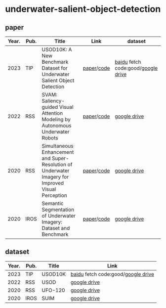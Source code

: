 # underwater-salient-object-detection

## paper

| Year. | Pub. | Title | Link | dataset | 
| --- | --- | --- | --- | --- |  
| 2023 | TIP | USOD10K: A New Benchmark Dataset for Underwater Salient Object Detection | [paper](https://ieeexplore.ieee.org/document/10102831)/[code](https://github.com/LinHong-HIT/USOD10K) | [baidu](https://pan.baidu.com/share/init?surl=edg2B9HjnHdEpmwnUOT0-w) fetch code:good/[google drive](https://drive.google.com/file/d/1PH0PwKchXnkWwtAwbhNSW4utMCp5zer8/view) | 
| 2022 | RSS | SVAM: Saliency-guided Visual Attention Modeling by Autonomous Underwater Robots | [paper](http://www.roboticsproceedings.org/rss18/p048.pdf)/[code](https://github.com/xahidbuffon/SVAM-Net) | [google drive](https://irvlab.cs.umn.edu/resources/usod-dataset) |  
| 2020 | RSS | Simultaneous Enhancement and Super-Resolution of Underwater Imagery for Improved Visual Perception | [paper](http://www.roboticsproceedings.org/rss16/p018.pdf)/[code](https://github.com/IRVLab/Deep-SESR) | [google drive](http://irvlab.cs.umn.edu/resources/ufo-120-dataset) |  
| 2020 | IROS | Semantic Segmentation of Underwater Imagery: Dataset and Benchmark | [paper](https://arxiv.org/pdf/2004.01241.pdf)/[code](https://github.com/xahidbuffon/SUIM) | [google drive](http://irvlab.cs.umn.edu/resources/suim-dataset) | 

## dataset

| Year. | Pub. | Title | Link | 
| --- | --- | --- | --- |  
| 2023 | TIP | USOD10K | [baidu](https://pan.baidu.com/share/init?surl=edg2B9HjnHdEpmwnUOT0-w) fetch code:good/[google drive](https://drive.google.com/file/d/1PH0PwKchXnkWwtAwbhNSW4utMCp5zer8/view) |  
| 2022 | RSS | USOD | [google drive](https://irvlab.cs.umn.edu/resources/usod-dataset) |  
| 2020 | RSS | UFO-120 | [google drive](http://irvlab.cs.umn.edu/resources/ufo-120-dataset) |  
| 2020 | IROS | SUIM | [google drive](http://irvlab.cs.umn.edu/resources/suim-dataset) | 
